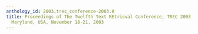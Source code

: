 ```yaml
---
anthology_id: 2003.trec_conference-2003.0
title: Proceedings of The Twelfth Text REtrieval Conference, TREC 2003, Gaithersburg,
  Maryland, USA, November 18-21, 2003
---
```

